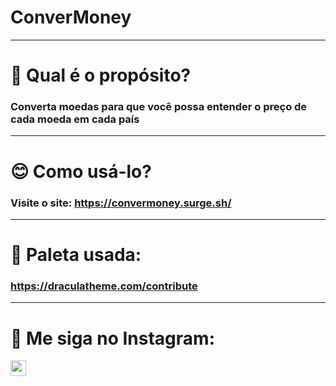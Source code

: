 # ConverMoney
___________

# 🤔 Qual é o propósito?
### Converta moedas para que você possa entender o preço de cada moeda em cada país
___________

# 😊 Como usá-lo?
### Visite o site: https://convermoney.surge.sh/
___________

# 🎨 Paleta usada: 
### https://draculatheme.com/contribute
___________

# 📱 Me siga no Instagram:
<a href="https://www.com/lszinxx/"><img src="https://img.shields.io/badge/instagram-%23E4405F.svg?&style=for-the-badge&logo=instagram&logoColor=white" height=25></a>
